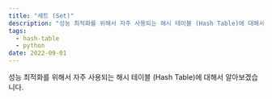 ```yaml
---
title: "세트 (Set)"
description: "성능 최적화를 위해서 자주 사용되는 해시 테이블 (Hash Table)에 대해서 알아보겠습니다."
tags:
  - hash-table
  - python
date: 2022-09-01
---
```


성능 최적화를 위해서 자주 사용되는 해시 테이블 (Hash Table)에 대해서 알아보겠습니다.

